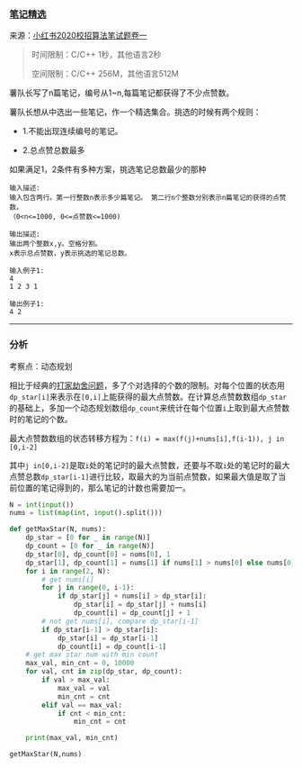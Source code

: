 ### [笔记精选](<https://www.nowcoder.com/questionTerminal/60a9ce2437694f4f81d6ed94a0c265e9?answerType=1&f=discussion>)
来源：[小红书2020校招算法笔试题卷一](<https://www.nowcoder.com/test/23568027/summary>)

> 时间限制：C/C++ 1秒，其他语言2秒
>
> 空间限制：C/C++ 256M，其他语言512M

 薯队长写了n篇笔记，编号从1~n,每篇笔记都获得了不少点赞数。    

薯队长想从中选出一些笔记，作一个精选集合。挑选的时候有两个规则：

- 1.不能出现连续编号的笔记。 

- 2.总点赞总数最多 

如果满足1，2条件有多种方案，挑选笔记总数最少的那种

```
输入描述:
输入包含两行。第一行整数n表示多少篇笔记。 第二行n个整数分别表示n篇笔记的获得的点赞数。   
（0<n<=1000, 0<=点赞数<=1000) 

输出描述:
输出两个整数x,y。空格分割。
x表示总点赞数，y表示挑选的笔记总数。

输入例子1:
4
1 2 3 1

输出例子1:
4 2
```

---

### 分析

考察点：动态规划

相比于经典的[打家劫舍问题](<https://leetcode-cn.com/problems/house-robber/>)，多了个对选择的个数的限制。对每个位置的状态用`dp_star[i]`来表示在`[0,i]`上能获得的最大点赞数。在计算总点赞数数组`dp_star`的基础上，多加一个动态规划数组`dp_count`来统计在每个位置`i`上取到最大点赞数时的笔记的个数。

最大点赞数数组的状态转移方程为：`f(i) = max(f(j)+nums[i],f(i-1)), j in [0,i-2]`

其中`j in[0,i-2]​`是取`i`处的笔记时的最大点赞数，还要与不取`i`处的笔记时的最大点赞总数`dp_star[i-1]`进行比较，取最大的为当前点赞数，如果最大值是取了当前位置的笔记得到的，那么笔记的计数也需要加一。

```python
N = int(input())
nums = list(map(int, input().split()))

def getMaxStar(N, nums):
    dp_star = [0 for _ in range(N)]
    dp_count = [0 for _ in range(N)]
    dp_star[0], dp_count[0] = nums[0], 1
    dp_star[1], dp_count[1] = nums[1] if nums[1] > nums[0] else nums[0], 1
    for i in range(2, N):
        # get nums[i]
        for j in range(0, i-1):
            if dp_star[j] + nums[i] > dp_star[i]:
                dp_star[i] = dp_star[j] + nums[i]
                dp_count[i] = dp_count[j] + 1
        # not get nums[i], compare dp_star[i-1]
        if dp_star[i-1] > dp_star[i]:
            dp_star[i] = dp_star[i-1]
            dp_count[i] = dp_count[i-1]
    # get max star num with min count
    max_val, min_cnt = 0, 10000
    for val, cnt in zip(dp_star, dp_count):
        if val > max_val:
            max_val = val
            min_cnt = cnt
        elif val == max_val:
            if cnt < min_cnt:
                min_cnt = cnt

    print(max_val, min_cnt)

getMaxStar(N,nums)
```

